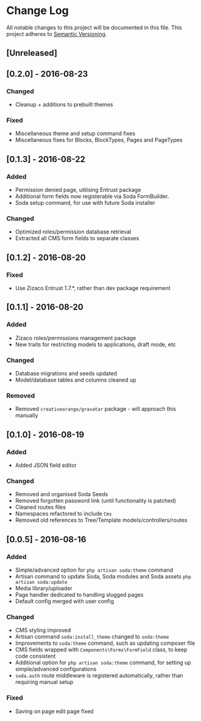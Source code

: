 # Change Log
All notable changes to this project will be documented in this file.
This project adheres to [Semantic Versioning](http://semver.org/).

## [Unreleased]

## [0.2.0] - 2016-08-23
### Changed
- Cleanup + additions to prebuilt themes

### Fixed
- Miscellaneous theme and setup command fixes
- Miscellaneous fixes for Blocks, BlockTypes, Pages and PageTypes

## [0.1.3] - 2016-08-22
### Added
- Permission denied page, utilising Entrust package
- Additional form fields now registerable via Soda FormBuilder.
- Soda setup command, for use with future Soda installer

### Changed
- Optimized roles/permission database retrieval
- Extracted all CMS form fields to separate classes

## [0.1.2] - 2016-08-20
### Fixed
- Use Zizaco Entrust 1.7.*, rather than dev package requirement

## [0.1.1] - 2016-08-20
### Added
- Zizaco roles/permissions management package
- New traits for restricting models to applications, draft mode, etc

### Changed
- Database migrations and seeds updated
- Model/database tables and columns cleaned up

### Removed
- Removed `creativeorange/gravatar` package - will approach this manually

## [0.1.0] - 2016-08-19
### Added
- Added JSON field editor

### Changed
- Removed and organised Soda Seeds
- Removed forgotten password link (until functionality is patched)
- Cleaned routes files
- Namespaces refactored to include `Cms`
- Removed old references to Tree/Template models/controllers/routes

## [0.0.5] - 2016-08-16
### Added
- Simple/advanced option for `php artisan soda:theme` command
- Artisan command to update Soda, Soda modules and Soda assets `php artisan soda:update`
- Media library/uploader
- Page handler dedicated to handling slugged pages
- Default config merged with user config

### Changed
- CMS styling improved
- Artisan command `soda:install_theme` changed to `soda:theme`
- Improvements to `soda:theme` command, such as updating composer file
- CMS fields wrapped with `Components\Forms\FormField` class, to keep code consistent
- Additional option for `php artisan soda:theme` command, for setting up simple/advanced configurations
- `soda.auth` route middleware is registered automatically, rather than requiring manual setup

### Fixed
- Saving on page edit page fixed
